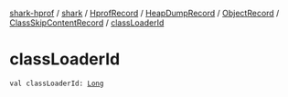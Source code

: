 [shark-hprof](../../../../../index.md) / [shark](../../../../index.md) / [HprofRecord](../../../index.md) / [HeapDumpRecord](../../index.md) / [ObjectRecord](../index.md) / [ClassSkipContentRecord](index.md) / [classLoaderId](./class-loader-id.md)

# classLoaderId

`val classLoaderId: `[`Long`](https://kotlinlang.org/api/latest/jvm/stdlib/kotlin/-long/index.html)